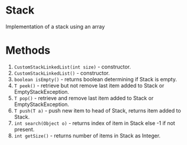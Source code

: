 # Stack

Implementation of a stack using an array

# Methods

1. `CustomStackLinkedList(int size)` - constructor.
2. `CustomStackLinkedList()` - constructor.
3. `boolean isEmpty()` - returns boolean determining if Stack is empty.
4. `T peek()` - retrieve but not remove last item added to Stack or EmptyStackException.
5. `T pop()` - retrieve and remove last item added to Stack or EmptyStackException.
6. `T push(T a)` - push new item to head of Stack, returns item added to Stack.
7. `int search(Object o)` - returns index of item in Stack else -1 if not present.
8. `int getSize()` - returns number of items in Stack as Integer.